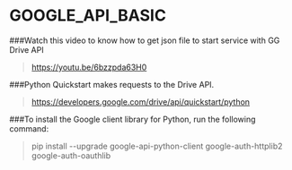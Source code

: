 # GOOGLE_API_BASIC
###Watch this video to know how to get json file to start service with GG Drive API
> https://youtu.be/6bzzpda63H0

###Python Quickstart makes requests to the Drive API.
> https://developers.google.com/drive/api/quickstart/python

###To install the Google client library for Python, run the following command:
> pip install --upgrade google-api-python-client google-auth-httplib2 google-auth-oauthlib
